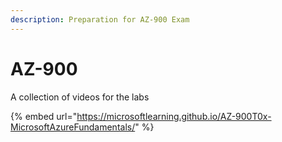 ```yaml
---
description: Preparation for AZ-900 Exam
---
```


# AZ-900

A collection of videos for the labs

{% embed url="https://microsoftlearning.github.io/AZ-900T0x-MicrosoftAzureFundamentals/" %}






